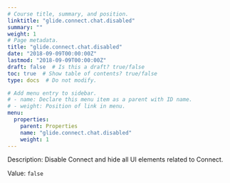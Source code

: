 ```yaml
---
# Course title, summary, and position.
linktitle: "glide.connect.chat.disabled"
summary: ""
weight: 1
# Page metadata.
title: "glide.connect.chat.disabled"
date: "2018-09-09T00:00:00Z"
lastmod: "2018-09-09T00:00:00Z"
draft: false  # Is this a draft? true/false
toc: true  # Show table of contents? true/false
type: docs  # Do not modify.

# Add menu entry to sidebar.
# - name: Declare this menu item as a parent with ID name.
# - weight: Position of link in menu.
menu:
  properties:
    parent: Properties
    name: "glide.connect.chat.disabled"
    weight: 1
---
```


Description: Disable Connect and hide all UI elements related to Connect.


Value: `false`